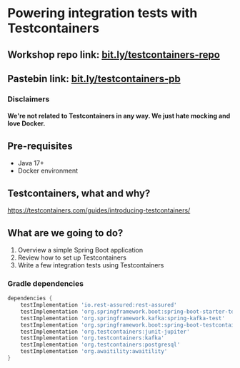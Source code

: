 # Powering integration tests with Testcontainers
## Workshop repo link: [bit.ly/testcontainers-repo](https://bit.ly/testcontainers-repo)
## Pastebin link: [bit.ly/testcontainers-pb](https://bit.ly/testcontainers-pb)
### Disclaimers
#### We're not related to Testcontainers in any way. We just hate mocking and love Docker.

## Pre-requisites
* Java 17+
* Docker environment

## Testcontainers, what and why?
https://testcontainers.com/guides/introducing-testcontainers/

## What are we going to do?
1. Overview a simple Spring Boot application
2. Review how to set up Testcontainers
3. Write a few integration tests using Testcontainers

### Gradle dependencies
```groovy
dependencies {
    testImplementation 'io.rest-assured:rest-assured'
    testImplementation 'org.springframework.boot:spring-boot-starter-test'
    testImplementation 'org.springframework.kafka:spring-kafka-test'
    testImplementation 'org.springframework.boot:spring-boot-testcontainers'
    testImplementation 'org.testcontainers:junit-jupiter'
    testImplementation 'org.testcontainers:kafka'
    testImplementation 'org.testcontainers:postgresql'
    testImplementation 'org.awaitility:awaitility'
}
```